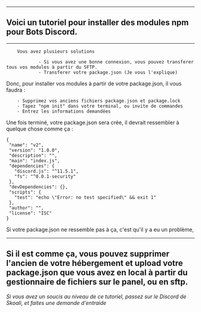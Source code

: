 ----------------------------------
## Voici un tutoriel pour installer des modules npm pour Bots Discord.

----------------------------------

        Vous avez plusieurs solutions 
                
                - Si vous avez une bonne connexion, vous pouvez transferer tous vos modules à partir du SFTP.
                - Transferer votre package.json (Je vous l'explique)

Donc, pour installer vos modules à partir de votre package.json, il vous faudra :

        - Supprimez vos anciens fichiers package.json et package.lock
        - Tapez "npm init" dans votre terminal, ou invite de commandes
        - Entrez les informations demandées
        
Une fois terminé, votre package.json sera crée, il devrait ressembler à quelque chose comme ça : 
        
        
 ```    
 {
  "name": "v2",
  "version": "1.0.0",
  "description": "",
  "main": "index.js",
  "dependencies": {
    "discord.js": "^11.5.1",
    "fs": "^0.0.1-security"
  },
  "devDependencies": {},
  "scripts": {
    "test": "echo \"Error: no test specified\" && exit 1"
  },
  "author": "",
  "license": "ISC"
}
```

Si votre package.json ne ressemble pas à ça, c'est qu'il y a eu un problème,

-----------------
Si il est comme ça, vous pouvez supprimer l'ancien de votre hébergement et upload votre package.json que vous avez en local à partir du gestionnaire de fichiers sur le panel, ou en sftp.
----------------------------------

*Si vous avez un soucis au niveau de ce tutoriel, passez sur le Discord de Skoali, et faites une demande d'entraide*
